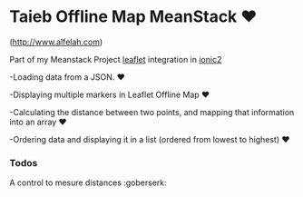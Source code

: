 # Taieb Offline Map MeanStack ❤

(http://www.alfelah.com)

Part of my Meanstack Project [leaflet](http://leafletjs.com/) integration in [ionic2](http://ionicframework.com)


-Loading data from a JSON. ❤


-Displaying multiple markers in Leaflet Offline Map ❤


-Calculating the distance between two points, and mapping that information into an array  ❤


-Ordering data and displaying it in a list (ordered from lowest to highest)  ❤



### Todos

A control to mesure distances :goberserk:




